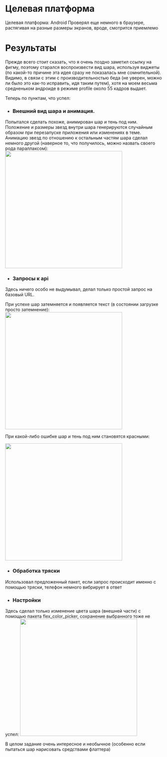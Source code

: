 # Целевая платформа

Целевая платформа: Android
Проверял еще немного в браузере, растягивая на разные размеры экранов, вроде, смотрится приемлемо

# Результаты
Прежде всего стоит сказать, что я очень поздно заметил ссылку на фигму, поэтому старался воспроизвести вид шара, используя виджеты (по какой-то причине эта идея сразу не показалась мне сомнительной). Видимо, в связи с этим с производительностью беда (не уверен, можно ли было это как-то исправить, идя таким путем), хотя на моем весьма средненьком андроиде в режиме profile около 55 кадров выдает.

Теперь по пунктам, что успел:

- ### Внешний вид шара и анимация.
Попытался сделать похоже, анимирован шар и тень под ним. Положение и размеры звезд внутри шара генерируются случайным образом при перезапуске приложения или изменениях в теме. Анимацию звезд по отношению к остальным частям шара сделал немного другой (наверное то, что получилось, можно назвать своего рода параллаксом):
<img src="../assets/ball_animation.gif" width="375" />

- ### Запросы к api
Здесь ничего особо не выдумывал, делал только простой запрос на базовый URL. 

При успехе шар затемняется и появляется текст (в состоянии загрузке просто затемнение):
<img src="../assets/prediction.gif" width="375" />

При какой-либо ошибке шар и тень под ним становятся красными:

<img src="../assets/error.gif" width="375"/>

- ### Обработка тряски
Использовал предложенный пакет, если запрос происходит именно с помощью тряски, телефон немного вибрирует в ответ

- ### Настройки
Здесь сделал только изменение цвета шара (внешней части) с помощью пакета flex_color_picker, сохранение выбранного тоже не успел:
<img src="../assets/settings.gif" width="375"/>

В целом задание очень интересное и необычное (особенно если пытаться шар нарисовать средствами флаттера)
